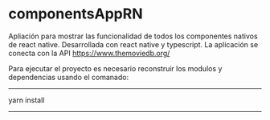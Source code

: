 # componentsAppRN
Apliación para mostrar las funcionalidad de todos los componentes nativos de react native. Desarrollada con react native y typescript.
La aplicación se conecta con la API https://www.themoviedb.org/

Para ejecutar el proyecto es necesario reconstruir los modulos y dependencias usando el comanado:

***********
yarn install
***********
